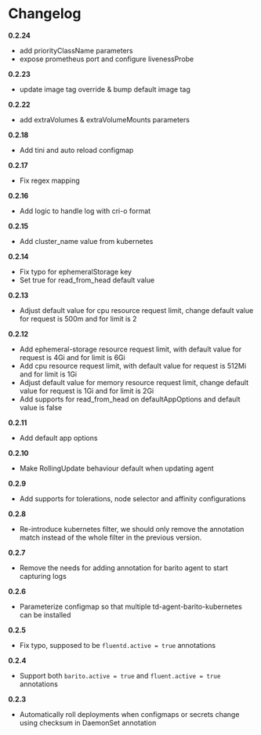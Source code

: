 # Changelog

**0.2.24**
- add priorityClassName parameters
- expose prometheus port and configure livenessProbe

**0.2.23**
- update image tag override & bump default image tag

**0.2.22**
- add extraVolumes & extraVolumeMounts parameters

**0.2.18**

- Add tini and auto reload configmap

**0.2.17**

- Fix regex mapping

**0.2.16**

- Add logic to handle log with cri-o format

**0.2.15**

- Add cluster_name value from kubernetes

**0.2.14**

- Fix typo for ephemeralStorage key
- Set true for read_from_head default value

**0.2.13**

- Adjust default value for cpu resource request limit, change default value for request is 500m and for limit is 2

**0.2.12**

- Add ephemeral-storage resource request limit, with default value for request is 4Gi and for limit is 6Gi
- Add cpu resource request limit, with default value for request is 512Mi and for limit is 1Gi
- Adjust default value for memory resource request limit, change default value for request is 1Gi and for limit is 2Gi
- Add supports for read_from_head on defaultAppOptions and default value is false

**0.2.11**

- Add default app options

**0.2.10**

- Make RollingUpdate behaviour default when updating agent

**0.2.9**

- Add supports for tolerations, node selector and affinity configurations

**0.2.8**

- Re-introduce kubernetes filter, we should only remove the annotation match instead of the whole filter in the previous version.

**0.2.7**

- Remove the needs for adding annotation for barito agent to start capturing logs

**0.2.6**

- Parameterize configmap so that multiple td-agent-barito-kubernetes can be installed

**0.2.5**

- Fix typo, supposed to be `fluentd.active = true` annotations

**0.2.4**

- Support both `barito.active = true` and `fluent.active = true` annotations

**0.2.3**

- Automatically roll deployments when configmaps or secrets change using checksum in DaemonSet annotation
